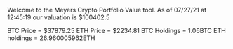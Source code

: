 Welcome to the Meyers Crypto Portfolio Value tool. 
As of 07/27/21 at 12:45:19 our valuation is $100402.5 

BTC Price = $37879.25
 ETH Price = $2234.81
BTC Holdings = 1.06BTC
 ETH holdings = 26.960005962ETH 
